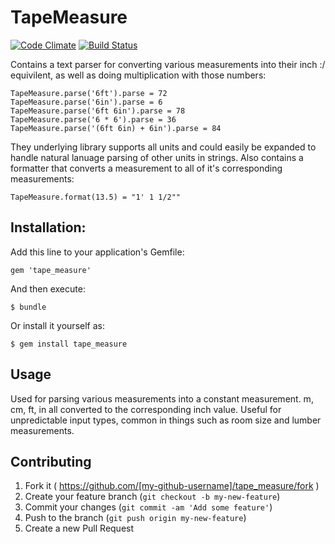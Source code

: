 # TapeMeasure

[![Code Climate](https://codeclimate.com/github/burningpony/tape_measure.png)](https://codeclimate.com/github/burningpony/tape_measure)
[![Build Status](https://travis-ci.org/burningpony/tape_measure.svg?branch=master)](https://travis-ci.org/burningpony/tape_measure)

Contains a text parser for converting various measurements into their inch :/ equivilent, as well as doing multiplication with those numbers:

    TapeMeasure.parse('6ft').parse = 72
    TapeMeasure.parse('6in').parse = 6
    TapeMeasure.parse('6ft 6in').parse = 78
    TapeMeasure.parse('6 * 6').parse = 36
    TapeMeasure.parse('(6ft 6in) + 6in').parse = 84

They underlying library supports all units and could easily be expanded to handle natural lanuage parsing of other units in strings. 
Also contains a formatter that converts a measurement to all of it's corresponding measurements:

    TapeMeasure.format(13.5) = "1' 1 1/2""

## Installation: 


Add this line to your application's Gemfile:

    gem 'tape_measure'

And then execute:

    $ bundle

Or install it yourself as:

    $ gem install tape_measure

## Usage

Used for parsing various measurements into a constant measurement. m, cm, ft, in all converted to the corresponding inch
value. Useful for unpredictable input types, common in things such as room size and lumber measurements.

## Contributing

1. Fork it ( https://github.com/[my-github-username]/tape_measure/fork )
2. Create your feature branch (`git checkout -b my-new-feature`)
3. Commit your changes (`git commit -am 'Add some feature'`)
4. Push to the branch (`git push origin my-new-feature`)
5. Create a new Pull Request
